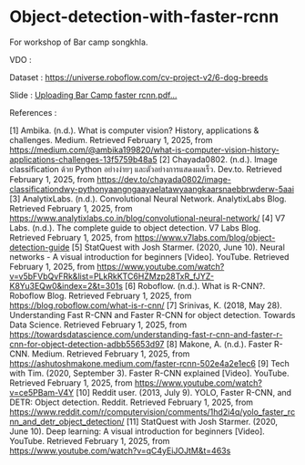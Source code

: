 # Object-detection-with-faster-rcnn
For workshop of Bar camp songkhla.

VDO : 

Dataset : https://universe.roboflow.com/cv-project-v2/6-dog-breeds

Slide : 
[Uploading Bar Camp faster rcnn.pdf…]()

References :

[1] Ambika. (n.d.). What is computer vision? History, applications & challenges. Medium. Retrieved February 1, 2025, from https://medium.com/@ambika199820/what-is-computer-vision-history-applications-challenges-13f5759b48a5
[2] Chayada0802. (n.d.). Image classification ด้วย Python อย่างง่ายๆ และตัวอย่างการแสดงผลเร็ว. Dev.to. Retrieved February 1, 2025, from https://dev.to/chayada0802/image-classificationdwy-pythonyaangngaayaelatawyaangkaarsnaebbrwderw-5aai
[3] AnalytixLabs. (n.d.). Convolutional Neural Network. AnalytixLabs Blog. Retrieved February 1, 2025, from https://www.analytixlabs.co.in/blog/convolutional-neural-network/
[4] V7 Labs. (n.d.). The complete guide to object detection. V7 Labs Blog. Retrieved February 1, 2025, from https://www.v7labs.com/blog/object-detection-guide
[5] StatQuest with Josh Starmer. (2020, June 10). Neural networks - A visual introduction for beginners [Video]. YouTube. Retrieved February 1, 2025, from https://www.youtube.com/watch?v=v5bFVbQvFRk&list=PLkRkKTC6HZMzp28TxR_fJYZ-K8Yu3EQw0&index=2&t=301s
[6] Roboflow. (n.d.). What is R-CNN?. Roboflow Blog. Retrieved February 1, 2025, from https://blog.roboflow.com/what-is-r-cnn/
[7] Srinivas, K. (2018, May 28). Understanding Fast R-CNN and Faster R-CNN for object detection. Towards Data Science. Retrieved February 1, 2025, from https://towardsdatascience.com/understanding-fast-r-cnn-and-faster-r-cnn-for-object-detection-adbb55653d97
[8] Makone, A. (n.d.). Faster R-CNN. Medium. Retrieved February 1, 2025, from https://ashutoshmakone.medium.com/faster-rcnn-502e4a2e1ec6
[9] Tech with Tim. (2020, September 3). Faster R-CNN explained [Video]. YouTube. Retrieved February 1, 2025, from https://www.youtube.com/watch?v=ce5PBam-V4Y
[10] Reddit user. (2013, July 9). YOLO, Faster R-CNN, and DETR: Object detection. Reddit. Retrieved February 1, 2025, from https://www.reddit.com/r/computervision/comments/1hd2i4q/yolo_faster_rcnn_and_detr_object_detection/
[11] StatQuest with Josh Starmer. (2020, June 10). Deep learning: A visual introduction for beginners [Video]. YouTube. Retrieved February 1, 2025, from https://www.youtube.com/watch?v=qC4yEiJOJtM&t=463s

